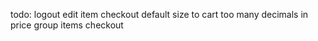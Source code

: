 todo:
logout
edit item checkout
default size to cart
too many decimals in price
group items checkout
